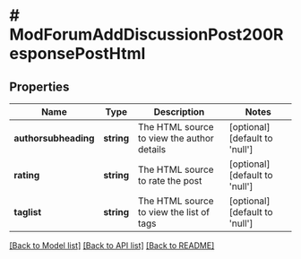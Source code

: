 # # ModForumAddDiscussionPost200ResponsePostHtml

## Properties

Name | Type | Description | Notes
------------ | ------------- | ------------- | -------------
**authorsubheading** | **string** | The HTML source to view the author details | [optional] [default to 'null']
**rating** | **string** | The HTML source to rate the post | [optional] [default to 'null']
**taglist** | **string** | The HTML source to view the list of tags | [optional] [default to 'null']

[[Back to Model list]](../../README.md#models) [[Back to API list]](../../README.md#endpoints) [[Back to README]](../../README.md)

